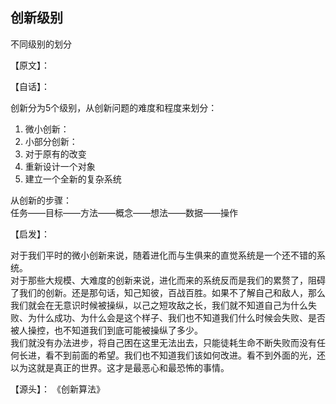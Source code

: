 ## 创新级别

不同级别的划分

【原文】：


【自话】：

创新分为5个级别，从创新问题的难度和程度来划分：   
1. 微小创新：
2. 小部分创新：
3. 对于原有的改变
4. 重新设计一个对象
5. 建立一个全新的复杂系统

从创新的步骤：  
任务——目标——方法——概念——想法——数据——操作

【启发】：

对于我们平时的微小创新来说，随着进化而与生俱来的直觉系统是一个还不错的系统。  
对于那些大规模、大难度的创新来说，进化而来的系统反而是我们的累赘了，阻碍了我们的创新。还是那句话，知己知彼，百战百胜。如果不了解自己和敌人，那么我们就会在无意识时候被操纵，以己之短攻敌之长，我们就不知道自己为什么失败、为什么成功、为什么会是这个样子、我们也不知道我们什么时候会失败、是否被人操控，也不知道我们到底可能被操纵了多少。  
我们就没有办法进步，将自己困在这里无法出去，只能徒耗生命不断失败而没有任何长进，看不到前面的希望。我们也不知道我们该如何改进。看不到外面的光，还以为这就是真正的世界。这才是最恶心和最恐怖的事情。

【源头】：
《创新算法》
